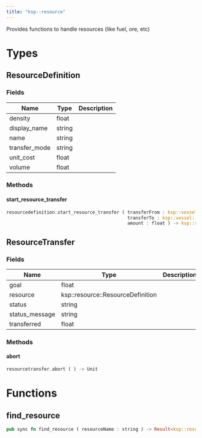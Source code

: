 ```yaml
---
title: "ksp::resource"
---
```


Provides functions to handle resources (like fuel, ore, etc)


# Types


## ResourceDefinition



### Fields

Name | Type | Description
--- | --- | ---
density | float | 
display_name | string | 
name | string | 
transfer_mode | string | 
unit_cost | float | 
volume | float | 

### Methods

#### start_resource_transfer

```rust
resourcedefinition.start_resource_transfer ( transferFrom : ksp::vessel::Part[],
                                             transferTo : ksp::vessel::Part[],
                                             amount : float ) -> ksp::resource::ResourceTransfer
```



## ResourceTransfer



### Fields

Name | Type | Description
--- | --- | ---
goal | float | 
resource | ksp::resource::ResourceDefinition | 
status | string | 
status_message | string | 
transferred | float | 

### Methods

#### abort

```rust
resourcetransfer.abort ( ) -> Unit
```



# Functions


## find_resource

```rust
pub sync fn find_resource ( resourceName : string ) -> Result<ksp::resource::ResourceDefinition, string>
```


